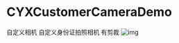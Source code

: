 # CYXCustomerCameraDemo
自定义相机 自定义身份证拍照相机 有剪裁
![img](https://github.com/SionChen/CYXCustomerCameraDemo/blob/master/QQ20190225-103605-HD.gif)
